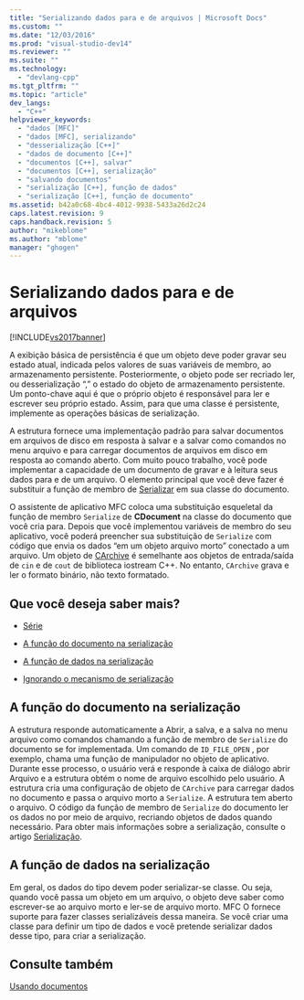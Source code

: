 ```yaml
---
title: "Serializando dados para e de arquivos | Microsoft Docs"
ms.custom: ""
ms.date: "12/03/2016"
ms.prod: "visual-studio-dev14"
ms.reviewer: ""
ms.suite: ""
ms.technology: 
  - "devlang-cpp"
ms.tgt_pltfrm: ""
ms.topic: "article"
dev_langs: 
  - "C++"
helpviewer_keywords: 
  - "dados [MFC]"
  - "dados [MFC], serializando"
  - "desserialização [C++]"
  - "dados de documento [C++]"
  - "documentos [C++], salvar"
  - "documentos [C++], serialização"
  - "salvando documentos"
  - "serialização [C++], função de dados"
  - "serialização [C++], função de documento"
ms.assetid: b42a0c68-4bc4-4012-9938-5433a26d2c24
caps.latest.revision: 9
caps.handback.revision: 5
author: "mikeblome"
ms.author: "mblome"
manager: "ghogen"
---
```

# Serializando dados para e de arquivos
[!INCLUDE[vs2017banner](../assembler/inline/includes/vs2017banner.md)]

A exibição básica de persistência é que um objeto deve poder gravar seu estado atual, indicada pelos valores de suas variáveis de membro, ao armazenamento persistente.  Posteriormente, o objeto pode ser recriado ler, ou desserialização “,” o estado do objeto de armazenamento persistente.  Um ponto\-chave aqui é que o próprio objeto é responsável para ler e escrever seu próprio estado.  Assim, para que uma classe é persistente, implemente as operações básicas de serialização.  
  
 A estrutura fornece uma implementação padrão para salvar documentos em arquivos de disco em resposta à salvar e a salvar como comandos no menu arquivo e para carregar documentos de arquivos em disco em resposta ao comando aberto.  Com muito pouco trabalho, você pode implementar a capacidade de um documento de gravar e à leitura seus dados para e de um arquivo.  O elemento principal que você deve fazer é substituir a função de membro de [Serializar](../Topic/CObject::Serialize.md) em sua classe do documento.  
  
 O assistente de aplicativo MFC coloca uma substituição esqueletal da função de membro `Serialize` de **CDocument** na classe do documento que você cria para.  Depois que você implementou variáveis de membro do seu aplicativo, você poderá preencher sua substituição de `Serialize` com código que envia os dados “em um objeto arquivo morto” conectado a um arquivo.  Um objeto de [CArchive](../mfc/reference/carchive-class.md) é semelhante aos objetos de entrada\/saída de `cin` e de `cout` de biblioteca iostream C\+\+.  No entanto, `CArchive` grava e ler o formato binário, não texto formatado.  
  
## Que você deseja saber mais?  
  
-   [Série](../Topic/Serialization%20in%20MFC.md)  
  
-   [A função do documento na serialização](#_core_the_document.92.s_role_in_serialization)  
  
-   [A função de dados na serialização](#_core_the_data.92.s_role_in_serialization)  
  
-   [Ignorando o mecanismo de serialização](../mfc/bypassing-the-serialization-mechanism.md)  
  
##  <a name="_core_the_document.92.s_role_in_serialization"></a> A função do documento na serialização  
 A estrutura responde automaticamente a Abrir, a salva, e a salva no menu arquivo como comandos chamando a função de membro de `Serialize` do documento se for implementada.  Um comando de `ID_FILE_OPEN` , por exemplo, chama uma função de manipulador no objeto de aplicativo.  Durante esse processo, o usuário verá e responde à caixa de diálogo abrir Arquivo e a estrutura obtém o nome de arquivo escolhido pelo usuário.  A estrutura cria uma configuração de objeto de `CArchive` para carregar dados no documento e passa o arquivo morto a `Serialize`.  A estrutura tem aberto o arquivo.  O código da função de membro de `Serialize` do documento ler os dados no por meio de arquivo, recriando objetos de dados quando necessário.  Para obter mais informações sobre a serialização, consulte o artigo [Serialização](../Topic/Serialization%20in%20MFC.md).  
  
##  <a name="_core_the_data.92.s_role_in_serialization"></a> A função de dados na serialização  
 Em geral, os dados do tipo devem poder serializar\-se classe.  Ou seja, quando você passa um objeto em um arquivo, o objeto deve saber como escrever\-se ao arquivo morto e ler\-se de arquivo morto.  MFC O fornece suporte para fazer classes serializáveis dessa maneira.  Se você criar uma classe para definir um tipo de dados e você pretende serializar dados desse tipo, para criar a serialização.  
  
## Consulte também  
 [Usando documentos](../mfc/using-documents.md)